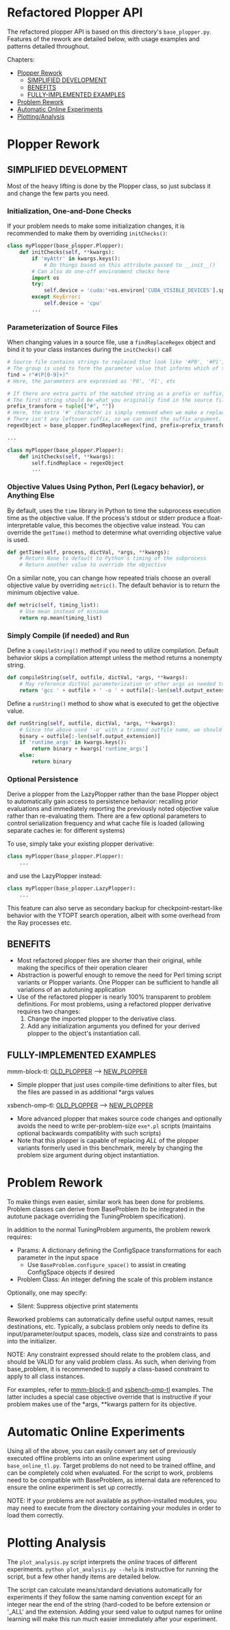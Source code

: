 # Refactored Plopper API

The refactored plopper API is based on this directory's `base_plopper.py`.
Features of the rework are detailed below, with usage examples and patterns detailed throughout.

Chapters:

* [Plopper Rework](plopperREADME.md#plopper-rework)
  + [SIMPLIFIED DEVELOPMENT](plopperREADME.md#simplified-development)
  + [BENEFITS](plopperREADME.md#benefits)
  + [FULLY-IMPLEMENTED EXAMPLES](plopperREADME.md#fully-implemented-examples)
* [Problem Rework](plopperREADME.md#problem-rework)
* [Automatic Online Experiments](plopperREADME.md#automatic-online-experiments)
* [Plotting/Analysis](plopperREADME.md#plotting-analysis)

# Plopper Rework

## SIMPLIFIED DEVELOPMENT

Most of the heavy lifting is done by the Plopper class, so just subclass it and change the few parts you need.

### Initialization, One-and-Done Checks

If your problem needs to make some initialization changes, it is recommended to make them by overriding `initChecks()`:
```python
class myPlopper(base_plopper.Plopper):
    def initChecks(self, **kwargs):
        if 'myAttr' in kwargs.keys():
            # Do things based on this attribute passed to __init__()
        # Can also do one-off environment checks here
        import os
        try:
            self.device = 'cuda:'+os.environ['CUDA_VISIBLE_DEVICES'].split(',')[0]
        except KeyError:
            self.device = 'cpu'
        ...
```

### Parameterization of Source Files

When changing values in a source file, use a `findReplaceRegex` object and bind it to your class instances during the `initChecks()` call
```python
# Source file contains strings to replaced that look like '#P0', '#P1', etc
# The group is used to form the parameter value that informs which of the problem parameters replaces this string in the file's text
find = r"#(P[0-9]+)"
# Here, the parameters are expressed as 'P0', 'P1', etc

# If there are extra parts of the matched string as a prefix or suffix, specify how they should be found and replaced here
# The first string should be what you originally find in the source file, the second should be its replacement
prefix_transform = tuple(["#", ""])
# Here, the extra '#' character is simply removed when we make a replacement
# There isn't any leftover suffix, so we can omit the suffix argument, but it is explicitly shown below
regexObject = base_plopper.findReplaceRegex(find, prefix=prefix_transform, suffix=None)

...

class myPlopper(base_plopper.Plopper):
    def initChecks(self, **kwargs):
        self.findReplace = regexObject
        ...
```

### Objective Values Using Python, Perl (Legacy behavior), or Anything Else

By default, uses the `time` library in Python to time the subprocess execution time as the objective value.
If the process's stdout or stderr produce a float-interpretable value, this becomes the objective value instead.
You can override the `getTime()` method to determine what overriding objective value is used.
```python
def getTime(self, process, dictVal, *args, **kwargs):
    # Return None to default to Python's timing of the subprocess
    # Return another value to override the objective
```
On a similar note, you can change how repeated trials choose an overall objective value by overriding `metric()`.
The default behavior is to return the minimum objective value.
```python
def metric(self, timing_list):
    # Use mean instead of minimum
    return np.mean(timing_list)
```

### Simply Compile (if needed) and Run

Define a `compileString()` method if you need to utilize compilation.
Default behavior skips a compilation attempt unless the method returns a nonempty string.
```python
def compileString(self, outfile, dictVal, *args, **kwargs):
    # May reference dictVal parameterization or other args as needed to customize compilation
    return 'gcc ' + outfile + ' -o ' + outfile[:-len(self.output_extension)]
```

Define a `runString()` method to show what is executed to get the objective value.
```python
def runString(self, outfile, dictVal, *args, **kwargs):
    # Since the above used '-o' with a trimmed outfile name, we should replicate that change here
    binary = outfile[:-len(self.output_extension)]
    if 'runtime_args' in kwargs.keys():
        return binary + kwargs['runtime_args']
    else:
        return binary
```

### Optional Persistence

Derive a plopper from the LazyPlopper rather than the base Plopper object to automatically gain access to persistence behavior: recalling prior evaluations and immediately reporting the previously noted objective value rather than re-evaluating them.
There are a few optional parameters to control serialization frequency and what cache file is loaded (allowing separate caches ie: for different systems)

To use, simply take your existing plopper derivative:
```python
class myPlopper(base_plopper.Plopper):
    ...
```

and use the LazyPlopper instead:
```python
class myPlopper(base_plopper.LazyPlopper):
    ...
```

This feature can also serve as secondary backup for checkpoint-restart-like behavior with the YTOPT search operation, albeit with some overhead from the Ray processes etc.

## BENEFITS

* Most refactored plopper files are shorter than their original, while making the specifics of their operation clearer
* Abstraction is powerful enough to remove the need for Perl timing script variants or Plopper variants. One Plopper can be sufficient to handle all variations of an autotuning application
* Use of the refactored plopper is nearly 100% transparent to problem definitions. For most problems, using a refactored plopper derivative requires two changes:
    1. Change the imported plopper to the derivative class.
    2. Add any initialization arguments you defined for your derived plopper to the object's instantiation call.

## FULLY-IMPLEMENTED EXAMPLES

mmm-block-tl: [OLD_PLOPPER](mmm-block-tl/plopper/plopper.py) --> [NEW\_PLOPPER](mmm-block-tl/plopper/newPlopper.py)
* Simple plopper that just uses compile-time definitions to alter files, but the files are passed in as additional \*args values

xsbench-omp-tl: [OLD\_PLOPPER](xsbench-omp-tl/plopper/plopper.py) --> [NEW\_PLOPPER](xsbench-omp-tl/plopper/newPlopper.py)
* More advanced plopper that makes source code changes and optionally avoids the need to write per-problem-size `exe*.pl` scripts (maintains optional backwards compatiblity with such scripts)
* Note that this plopper is capable of replacing _ALL_ of the plopper variants formerly used in this benchmark, merely by changing the problem size argument during object instantiation.

# Problem Rework

To make things even easier, similar work has been done for problems.
Problem classes can derive from BaseProblem (to be integrated in the autotune package overriding the TuningProblem specification).

In addition to the normal TuningProblem arguments, the problem rework requires:
* Params: A dictionary defining the ConfigSpace transformations for each parameter in the input space
  + Use `BaseProblem.configure_space()` to assist in creating ConfigSpace objects if desired
* Problem Class: An integer defining the scale of this problem instance

Optionally, one may specify:
* Silent: Suppress objective print statements

Reworked problems can automatically define useful output names, result destinations, etc.
Typically, a subclass problem only needs to define its input/parameter/output spaces, models, class size and constraints to pass into the initializer.

NOTE: Any constraint expressed should relate to the problem class, and should be VALID for any valid problem class. As such, when deriving from base\_problem, it is recommended to supply a class-based constraint to apply to all class instances.

For examples, refer to [mmm-block-tl](mmm-block-tl/mmm_problem/NEW_s.py) and [xsbench-omp-tl](xsbench-omp-tl/xsbench/NEW_s.py) examples.
The latter includes a special case objective override that is instructive if your problem makes use of the \*args, \*\*kwargs pattern for its objective.

# Automatic Online Experiments

Using all of the above, you can easily convert any set of previously executed offline problems into an online experiment using `base_online_tl.py`.
Target problems do not need to be trained offline, and can be completely cold when evaluated.
For the script to work, problems need to be compatible with BaseProblem, as internal data are referenced to ensure the online experiment is set up correctly.

NOTE: If your problems are not available as python-installed modules, you may need to execute from the directory containing your modules in order to load them correctly.

# Plotting Analysis

The `plot_analysis.py` script interprets the _online_ traces of different experiments.
`python plot_analysis.py --help` is instructive for running the script, but a few other handy items are detailed below.

The script can calculate means/standard deviations automatically for experiments if they follow the same naming convention except for an integer near the end of the string (hard-coded to be before extension or '\_ALL' and the extension. Adding your seed value to output names for online learning will make this run much easier immediately after your experiment.


